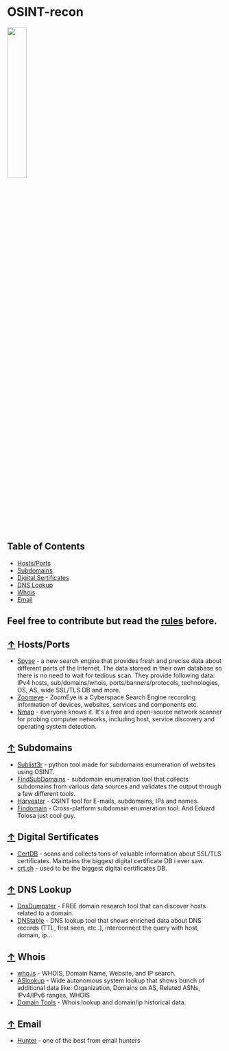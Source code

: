 # OSINT-recon

<img src="https://patch-shop.com/public/cache/image/seo/osint-patch-antsiuvas-e997bf.jpg" align="center" width="30%">


## Table of Contents

- [Hosts/Ports](#-Hosts/Ports)
- [Subdomains](#-subdomains)
- [Digital Sertificates](#-digital-sertificates)
- [DNS Lookup](#-DNS-lookup)
- [Whois](#-whois)   
- [Email](#-email)


## Feel free to contribute but read the [rules](./Contribution.md) before. 

## [↑](#contents) Hosts/Ports
 
 * [Spyse](https://spyse.com/) - a new search engine that provides fresh and precise data about different parts of the Internet. The data storeed in their own database so there is no need to wait for tedious scan. 
They provide following data:
IPv4 hosts, sub/domains/whois, ports/banners/protocols, technologies, OS, AS, wide SSL/TLS DB and more.
 * [Zoomeye](http://www.zoomeye.org/) - ZoomEye is a Cyberspace Search Engine recording information of devices, websites, services and components etc.
 * [Nmap](https://nmap.org/download.html) - everyone knows it. It's a free and open-source network scanner for probing computer networks, including host, service discovery and operating system detection. 

## [↑](#contents) Subdomains
 
 * [Sublist3r](https://github.com/aboul3la/Sublist3r) - python tool made for subdomains enumeration of websites using OSINT. 
 * [FindSubDomains](http://findsubdomains.com/) - subdomain enumeration tool that collects subdomains from various data sources and validates the output through a few different tools. 
 * [Harvester](https://github.com/laramies/theHarvester) - OSINT tool for E-mails, subdomains, IPs and names.
 * [Findomain](https://github.com/Edu4rdSHL/findomain) - Cross-platform subdomain enumeration tool. And Eduard Tolosa just cool guy.
 
## [↑](#contents) Digital Sertificates
  
   * [CertDB](https://certdb.com/) - scans and collects tons of valuable information about SSL/TLS certificates. Maintains the biggest digital certificate DB i ever saw. 
   * [crt.sh](https://crt.sh/) - used to be the biggest digital certificates DB.
   
## [↑](#contents) DNS Lookup

 * [DnsDumpster](https://dnsdumpster.com/) - FREE domain research tool that can discover hosts related to a domain.
 * [DNStable](https://dnstable.com/) - DNS lookup tool that shows enriched data about DNS records (TTL, first seen, etc..), interconnect the query with host, domain, ip...

## [↑](#contents) Whois

 * [who.is](https://who.is/) - WHOIS, Domain Name, Website, and IP search.
 * [ASlookup](https://aslookup.com/) - Wide autonomous system lookup that shows bunch of additional data like: Organization, Domains on AS, Related ASNs, IPv4/IPv6 ranges, WHOIS
 * [Domain Tools](http://whois.domaintools.com) - Whois lookup and domain/ip historical data.
 
 ## [↑](#contents) Email
 
  * [Hunter](https://hunter.io/) - one of the best from email hunters 
